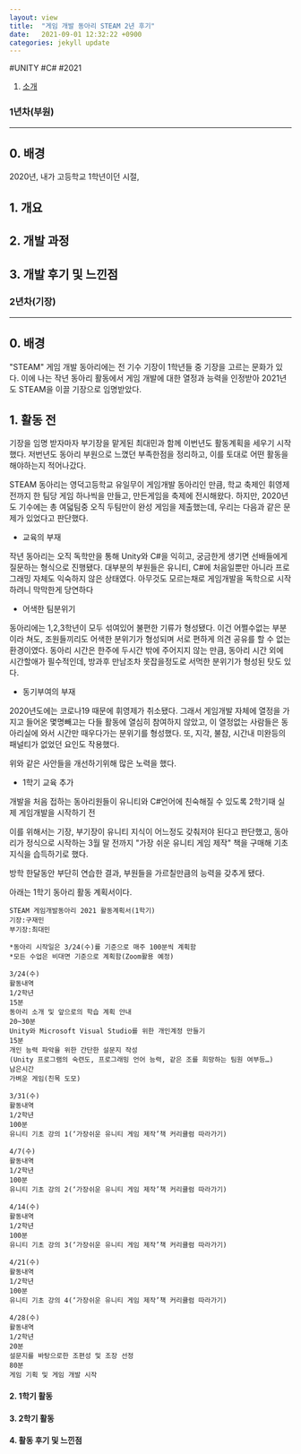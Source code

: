 ```yaml
---
layout: view
title:  "게임 개발 동아리 STEAM 2년 후기"
date:   2021-09-01 12:32:22 +0900
categories: jekyll update
---
```

#UNITY #C# #2021

1. [소개](#3)

### 1년차(부원)

------

## 0. 배경

2020년, 내가 고등학교 1학년이던 시절, 

## 1. 개요

## 2. 개발 과정

## 3. 개발 후기 및 느낀점

### 2년차(기장)

------

## 0. 배경

"STEAM" 게임 개발 동아리에는 전 기수 기장이 1학년들 중 기장을 고르는 문화가 있다. 이에 나는 작년 동아리 활동에서 게임 개발에 대한 열정과 능력을 인정받아 2021년도 STEAM을 이끌 기장으로 임명받았다.

<a id="3"></a>
## 1. 활동 전

기장을 임명 받자마자 부기장을 맡게된 최대민과 함께 이번년도 활동계획을 세우기 시작했다. 저번년도 동아리 부원으로 느꼈던 부족한점을 정리하고, 이를 토대로 어떤 활동을 해야하는지 적어나갔다.

STEAM 동아리는 영덕고등학교 유일무이 게임개발 동아리인 만큼, 학교 축제인 휘영제 전까지 한 팀당 게임 하나씩을 만들고, 만든게임을 축제에 전시해왔다. 하지만, 2020년도 기수에는 총 여덟팀중 오직 두팀만이 완성 게임을 제출했는데, 우리는 다음과 같은 문제가 있었다고 판단했다.

- 교육의 부재

작년 동아리는 오직 독학만을 통해 Unity와 C#을 익히고, 궁금한게 생기면 선배들에게 질문하는 형식으로 진행됐다. 대부분의 부원들은 유니티, C#에 처음일뿐만 아니라 프로그래밍 자체도 익숙하지 않은 상태였다. 아무것도 모르는채로 게임개발을 독학으로 시작하려니 막막한게 당연하다

- 어색한 팀분위기

동아리에는 1,2,3학년이 모두 섞여있어 불편한 기류가 형성됐다. 이건 어쩔수없는 부분이라 쳐도, 조원들끼리도 어색한 분위기가 형성되며 서로 편하게 의견 공유를 할 수 없는 환경이였다. 동아리 시간은 한주에 두시간 밖에 주어지지 않는 만큼, 동아리 시간 외에 시간할애가 필수적인데, 방과후 만남조차 못잡을정도로 서먹한 분위기가 형성된 탓도 있다. 

- 동기부여의 부재

2020년도에는 코로나19 때문에 휘영제가 취소됐다. 그래서 게임개발 자체에 열정을 가지고 들어온 몇명빼고는 다들 활동에 열심히 참여하지 않았고, 이 열정없는 사람들은 동아리실에 와서 시간만 때우다가는 분위기를 형성했다. 또, 지각, 불참, 시간내 미완등의 패널티가 없었던 요인도 작용했다.

위와 같은 사안들을 개선하기위해 많은 노력을 했다.

- 1학기 교육 추가

개발을 처음 접하는 동아리원들이 유니티와 C#언어에 친숙해질 수 있도록 2학기때 실제 게임개발을 시작하기 전

이를 위해서는 기장, 부기장이 유니티 지식이 어느정도 갖춰저야 된다고 판단했고, 동아리가 정식으로 시작하는 3월 말 전까지 "가장 쉬운 유니티 게임 제작" 책을 구매해 기초 지식을 습득하기로 했다.

방학 한달동안 부단히 연습한 결과, 부원들을 가르칠만큼의 능력을 갖추게 됐다.

아래는 1학기 동아리 활동 계획서이다.

```
STEAM 게임개발동아리 2021 활동계획서(1학기)
기장:구재민 
부기장:최대민

*동아리 시작일은 3/24(수)를 기준으로 매주 100분씩 계획함
*모든 수업은 비대면 기준으로 계획함(Zoom활용 예정)
	
3/24(수) 
활동내역
1/2학년
15분
동아리 소개 및 앞으로의 학습 계획 안내
20~30분
Unity와 Microsoft Visual Studio를 위한 개인계정 만들기
15분
개인 능력 파악을 위한 간단한 설문지 작성
(Unity 프로그램의 숙련도, 프로그래밍 언어 능력, 같은 조를 희망하는 팀원 여부등…)
남은시간
가벼운 게임(친목 도모)

3/31(수) 
활동내역
1/2학년
100분
유니티 기초 강의 1(‘가장쉬운 유니티 게임 제작’책 커리큘럼 따라가기)

4/7(수) 
활동내역
1/2학년
100분
유니티 기초 강의 2(‘가장쉬운 유니티 게임 제작’책 커리큘럼 따라가기)

4/14(수) 
활동내역
1/2학년
100분
유니티 기초 강의 3(‘가장쉬운 유니티 게임 제작’책 커리큘럼 따라가기)

4/21(수) 
활동내역
1/2학년
100분
유니티 기초 강의 4(‘가장쉬운 유니티 게임 제작’책 커리큘럼 따라가기) 

4/28(수) 
활동내역
1/2학년
20분
설문지를 바탕으로한 조편성 및 조장 선정
80분
게임 기획 및 게임 개발 시작
```

#### 2. 1학기 활동

#### 3. 2학기 활동

#### 4. 활동 후기 및 느낀점


